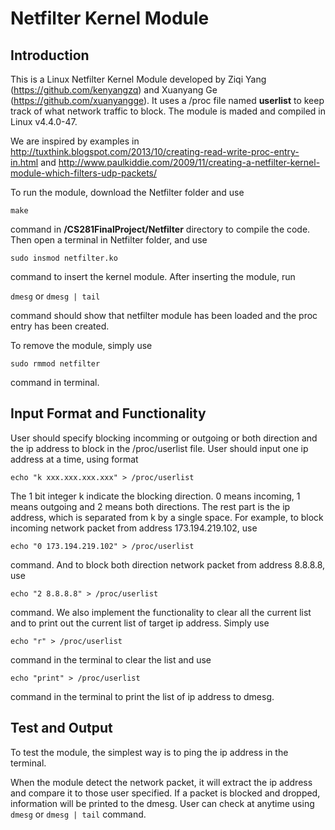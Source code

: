 # Netfilter Kernel Module

## Introduction
This is a Linux Netfilter Kernel Module developed by Ziqi Yang (https://github.com/kenyangzq) and Xuanyang Ge (https://github.com/xuanyangge). It uses a /proc file named **userlist** to keep track of what network traffic to block. 
The module is maded and compiled in Linux v4.4.0-47.

We are inspired by examples in http://tuxthink.blogspot.com/2013/10/creating-read-write-proc-entry-in.html and http://www.paulkiddie.com/2009/11/creating-a-netfilter-kernel-module-which-filters-udp-packets/

To run the module, download the Netfilter folder and use 

`make`

command in **/CS281FinalProject/Netfilter** directory to compile the code. Then open a terminal in Netfilter folder, and use

`sudo insmod netfilter.ko`

command to insert the kernel module. After inserting the module, run 

`dmesg` or `dmesg | tail` 

command should show that netfilter module has been loaded and the proc entry has been created. 

To remove the module, simply use

`sudo rmmod netfilter`

command in terminal.

## Input Format and Functionality

User should specify blocking incomming or outgoing or both direction and the ip address to block in the /proc/userlist file. User should input one ip address at a time, using format 

`echo "k xxx.xxx.xxx.xxx" > /proc/userlist`

The 1 bit integer k indicate the blocking direction. 0 means incoming, 1 means outgoing and 2 means both directions. The rest part is the ip address, which is separated from k by a single space. For example, to block incoming network packet from address 173.194.219.102, use 

`echo "0 173.194.219.102" > /proc/userlist`

command. And to block both direction network packet from address 8.8.8.8, use

`echo "2 8.8.8.8" > /proc/userlist`

command. We also implement the functionality to clear all the current list and to print out the current list of target ip address. Simply use 

`echo "r" > /proc/userlist`

command in the terminal to clear the list and use

`echo "print" > /proc/userlist`

command in the terminal to print the list of ip address to dmesg. 

## Test and Output

To test the module, the simplest way is to ping the ip address in the terminal. 

When the module detect the network packet, it will extract the ip address and compare it to those user specified. If a packet is blocked and dropped, information will be printed to the dmesg. User can check at anytime using `dmesg` or `dmesg | tail` command.  














